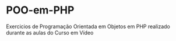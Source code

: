 # POO-em-PHP
Exercicios de Programação Orientada em Objetos em PHP realizado durante as aulas do Curso em Vídeo
